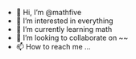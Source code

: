 - 👋 Hi, I’m @mathfive
- 👀 I’m interested in everything
- 🌱 I’m currently learning math
- 💞️ I’m looking to collaborate on ~~
- 📫 How to reach me ...

<!---
mathfive/mathfive is a ✨ special ✨ repository because its `README.md` (this file) appears on your GitHub profile.
You can click the Preview link to take a look at your changes.
--->
